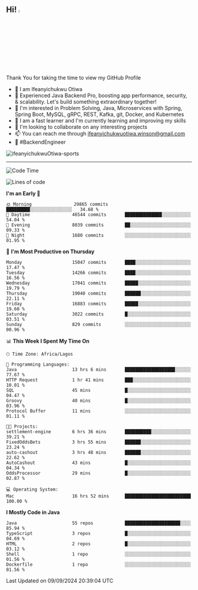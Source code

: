 <!-- BLOG-POST-LIST:START --><!-- BLOG-POST-LIST:END -->

## Hi! <img src="https://media.giphy.com/media/hvRJCLFzcasrR4ia7z/giphy.gif" width="4%"> 

Thank You for taking the time to view my GitHub Profile

- 👋 I am Ifeanyichukwu Otiwa
- 🚀 Experienced Java Backend Pro, boosting app performance, security, & scalability. Let's build something extraordinary together!
- 👀 I'm interested in Problem Solving, Java, Microservices with Spring, Spring Boot, MySQL, gRPC, REST, Kafka, git, Docker, and Kubernetes
- 🌱 I am a fast learner and I'm currently learning and improving my skills
- 💞️ I'm looking to collaborate on any interesting projects
- 📫 You can reach me through ifeanyichukwuotiwa.winson@gmail.com
- 🚀 #BackendEngineer

<p align="left" marginTop="10px"> <img src="https://komarev.com/ghpvc/?username=ifeanyichukwuOtiwa-sports&label=Profile%20views&color=0e75b6&style=for-the-badge" alt="ifeanyichukwuOtiwa-sports" /> </p>

***

<!--START_SECTION:waka-->
![Code Time](http://img.shields.io/badge/Code%20Time-2%2C882%20hrs%2022%20mins-blue)

![Lines of code](https://img.shields.io/badge/From%20Hello%20World%20I%27ve%20Written-21.2%20million%20lines%20of%20code-blue)

**I'm an Early 🐤** 

```text
🌞 Morning                29865 commits       █████████░░░░░░░░░░░░░░░░   34.68 % 
🌆 Daytime                46544 commits       ██████████████░░░░░░░░░░░   54.04 % 
🌃 Evening                8039 commits        ██░░░░░░░░░░░░░░░░░░░░░░░   09.33 % 
🌙 Night                  1680 commits        ░░░░░░░░░░░░░░░░░░░░░░░░░   01.95 % 
```
📅 **I'm Most Productive on Thursday** 

```text
Monday                   15047 commits       ████░░░░░░░░░░░░░░░░░░░░░   17.47 % 
Tuesday                  14266 commits       ████░░░░░░░░░░░░░░░░░░░░░   16.56 % 
Wednesday                17041 commits       █████░░░░░░░░░░░░░░░░░░░░   19.79 % 
Thursday                 19040 commits       ██████░░░░░░░░░░░░░░░░░░░   22.11 % 
Friday                   16883 commits       █████░░░░░░░░░░░░░░░░░░░░   19.60 % 
Saturday                 3022 commits        █░░░░░░░░░░░░░░░░░░░░░░░░   03.51 % 
Sunday                   829 commits         ░░░░░░░░░░░░░░░░░░░░░░░░░   00.96 % 
```


📊 **This Week I Spent My Time On** 

```text
🕑︎ Time Zone: Africa/Lagos

💬 Programming Languages: 
Java                     13 hrs 6 mins       ███████████████████░░░░░░   77.67 % 
HTTP Request             1 hr 41 mins        ███░░░░░░░░░░░░░░░░░░░░░░   10.01 % 
SQL                      45 mins             █░░░░░░░░░░░░░░░░░░░░░░░░   04.47 % 
Groovy                   40 mins             █░░░░░░░░░░░░░░░░░░░░░░░░   03.96 % 
Protocol Buffer          11 mins             ░░░░░░░░░░░░░░░░░░░░░░░░░   01.11 % 

🐱‍💻 Projects: 
settlement-engine        6 hrs 36 mins       ██████████░░░░░░░░░░░░░░░   39.21 % 
FixedOddsBets            3 hrs 55 mins       ██████░░░░░░░░░░░░░░░░░░░   23.24 % 
auto-cashout             3 hrs 48 mins       ██████░░░░░░░░░░░░░░░░░░░   22.62 % 
AutoCashout              43 mins             █░░░░░░░░░░░░░░░░░░░░░░░░   04.34 % 
OddsProcessor            29 mins             █░░░░░░░░░░░░░░░░░░░░░░░░   02.87 % 

💻 Operating System: 
Mac                      16 hrs 52 mins      █████████████████████████   100.00 % 
```

**I Mostly Code in Java** 

```text
Java                     55 repos            █████████████████████░░░░   85.94 % 
TypeScript               3 repos             █░░░░░░░░░░░░░░░░░░░░░░░░   04.69 % 
HTML                     2 repos             █░░░░░░░░░░░░░░░░░░░░░░░░   03.12 % 
Shell                    1 repo              ░░░░░░░░░░░░░░░░░░░░░░░░░   01.56 % 
Dockerfile               1 repo              ░░░░░░░░░░░░░░░░░░░░░░░░░   01.56 % 
```




 Last Updated on 09/09/2024 20:39:04 UTC
<!--END_SECTION:waka-->

<!--
<p align="center">
![trophy](https://github-profile-trophy.vercel.app/?username=ifeanyichukwuOtiwa-sports&theme=onedark) (https://github.com/ryo-ma/github-profile-trophy)
</p>
-->

<!---
ifeanyi-otiwa/ifeanyi-otiwa is a ✨ special ✨ repository because its `README.md` (this file) appears on your GitHub profile.
You can click the Preview link to take a look at your changes.
--->
